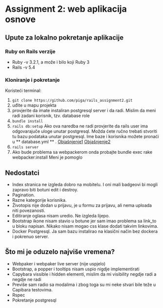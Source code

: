 # Assignment 2: web aplikacija osnove
## Upute za lokalno pokretanje aplikacije
### Ruby on Rails verzije

- Ruby -v 3.2.1, a može i bilo koji Ruby 3  
- Rails -v 5.4 

### Kloniranje i pokretanje

Koristeći terminal:

1. `git clone https://github.com/piga/rails_assignment2.git`
2. uđite u mapu projekta
3. provjerite da imate instaliran postgresql server i da radi. Mislim da meni radi zadani korisnik, tzv. database role
4. `bundle install`
5. `rails db:setup` Ako ova naredba ne radi provjerite da rails user ima odgovarajuče uloge unutar postgresql. Možda ćete ručno trebati stvoriti tu bazu podataka unutar postgresql. Ime baze i korisnika možete pronaći u ** database.yml ** . [Objašnjenje1](https://stackoverflow.com/questions/24073658/running-a-rails-app-locally-creating-local-version-of-database-schema-with-rak) [Objašnjenje2](https://www.digitalocean.com/community/tutorials/how-to-set-up-ruby-on-rails-with-postgres)
6. `rails server`
7. Ako bude problema sa webpackerom onda probajte bundle exec rake webpacker:install 
Meni je pomoglo


## Nedostatci

- Index stranica ne izgleda dobro na mobitelu. I oni mali badgeovi bi mogli zapravo biti botuni edit i destroy.
- Pagination.
- Razne kategorije korisnika.
- Životopis nije dodan u prijavu, je u formu za prijavu, ali nema uploada niti povezanosti.
- Editiranje oglasa nisam uredio. Ne izgleda lijepo.
- Bootstrap ikone nisam stavio u botune jer sam imao problema sa link_to u bloku napisan. Nikako nisam mogao css klase  dodati takvim linkovima.
- Docker Postgresql. Ja sam bazu instalirao na klasični način bez dockera i pokrenuo server.

## Što mi je oduzelo najviše vremena?

- Webpaker i webpaker live server (nije uspjelo)
- Bootstrap, a popper i tooltips nisam uspio nigdje implementirati
- Capybara vissible i hidden elementi, mislim da mi visibility negdje radi a negdje ne radi
- Previše sam radio sa modalima i zbog toga su mi neke stvari bile teže u Capibara testovima.
- Rspec 
- Pokretanje postgresql


